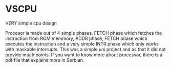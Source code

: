 # VSCPU
VERY simple cpu design

Procesor is made out of 4 simple phases. FETCH phase which fetches the instruction from ROM memmory, ADDR phase, FETCH phase 
which executes the instruction and a very simple INTR phase which only works with maskable interrupts.
This was a simple uni project and as that it did not provide much points.
If you want to know more about processor, there is a pdf file that explains more in Serbian.

